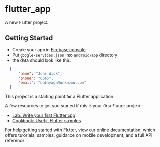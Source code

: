 # flutter_app

A new Flutter project.

## Getting Started

- Create your app in [Firebase console](http://console.firebase.google.com/)
- Put `google-services.json` into `android/app` directory
- the data should look like this:
```json
  {
      "name": "John Wick",
      "phone": "6666",
      "email": "babayaga@unknown.com"
  }
```

This project is a starting point for a Flutter application.

A few resources to get you started if this is your first Flutter project:

- [Lab: Write your first Flutter app](https://flutter.dev/docs/get-started/codelab)
- [Cookbook: Useful Flutter samples](https://flutter.dev/docs/cookbook)

For help getting started with Flutter, view our
[online documentation](https://flutter.dev/docs), which offers tutorials,
samples, guidance on mobile development, and a full API reference.
